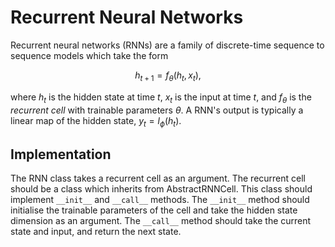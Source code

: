 # Recurrent Neural Networks

Recurrent neural networks (RNNs) are a family of discrete-time sequence to 
sequence models which take the form

$$ h_{t+1} = f_\theta(h_t, x_t), $$

where $h_t$ is the hidden state at time $t$, $x_t$ is the input at time $t$,
and $f_\theta$ is the *recurrent cell* with trainable parameters $\theta$. A 
RNN's output is typically a linear map of the hidden state, 
$y_t = l_{\phi}(h_t).$

## Implementation

The RNN class takes a recurrent cell as an argument. The recurrent cell should 
be a class which inherits from AbstractRNNCell. This class should implement 
`__init__` and `__call__` methods. The `__init__` method should initialise 
the trainable parameters of the cell and take the hidden state dimension as an 
argument. The `__call__` method should take the current state and input, and 
return the next state. 
